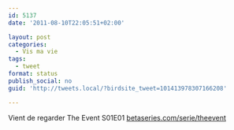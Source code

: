 ```yaml
---
id: 5137
date: '2011-08-10T22:05:51+02:00'

layout: post
categories:
  - Vis ma vie
tags:
  - tweet
format: status
publish_social: no
guid: 'http://tweets.local/?birdsite_tweet=101413978307166208'

---
```


Vient de regarder The Event S01E01 [betaseries.com/serie/theevent](https://www.betaseries.com/serie/theevent)